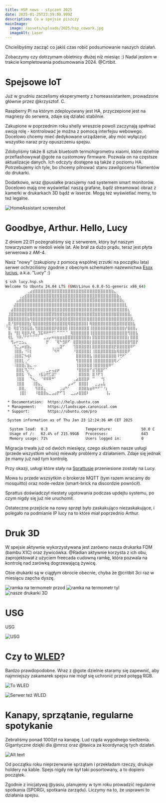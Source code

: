 ```yaml
---
title: HSP news - styczeń 2025
date: 2025-01-25T23:59:59.999Z
description: Co w spejsie piszczy
mainImage:
  image: /assets/uploads/2025/hsp_cowork.jpg
  imageAlt: Laser
---
```


Chcielibyśmy zacząć co jakiś czas robić podsumowanie naszych działań.

Zobaczymy czy dotrzymam obietnicy dłużej niż miesiąc :) Nadal jestem w trakcie kompletowania podsumowania 2024. @Crtibit.

# Spejsowe IoT

Już w grudniu zaczelismy eksperymenty z homeassistantem, prowadzone głównie przez @krzysztof. C. 

Raspberry Pi na którym zdeployowany jest HA, przyczepione jest na magnesy do serwera, zdaje się działać stabilnie.

Zakupione w poprzednim roku shelly wreszcie powoli zaczynają spełniać swoją rolę - kontrolować je można z pomocą interfejsu webowego. Docelowo chcemy mieć dedykowane urządzenie, aby móc wyłączyć wszystko naraz przy opuszczeniu spejsu.

Zdobyliśmy także 8 sztuk bluetooth termohigrometru xiaomi, które dzielnie przeflashowywał @gote na customowy firmware. Pozwala on na częstsze aktualizacje danych. Ich odczyty dostępne są także z poziomu HA. Potrzebujemy ich tyle, bo chcemy pilnować stanu zawilgocenia filamentów do drukarki.

Dodatkowo, wraz @pusiałke pracujemy nad systemem smart monitorów. Docelowo mają one wyświetlać naszą grafane, bądź streamować obraz z kamerki w drukarkach 3D bądź w laserze. Mogą też wyświetlać memy, to też legalne.

![HomeAssistant screenshot](/assets/uploads/2025/HA.png)

# Goodbye, Arthur. Hello, Lucy

Z dniem 22.01 pożegnaliśmy się z serwerem, który był naszym towarzyszem w niedoli wiele lat. Ale brał za dużo prądu, teraz jest płyta serwerowa z AM-4. 

Nasz "nowy" (zakupiony z pomocą wspólnej zrzutki na początku lata) serwer ochrzciliśmy zgodnie z obecnym schematem nazewnictwa [Esox lucius](https://en.wikipedia.org/wiki/Northern_pike), a.k.a.  "Lucy" :)

``` bash
$ ssh lucy.hsp.sh
Welcome to Ubuntu 24.04 LTS (GNU/Linux 6.8.0-51-generic x86_64)
⠀⠀⠀⠀⠀⠀⠀⠀⢀⣴⣾⣿⣿⣿⣿⣿⣿⣿⣿⣿⣿⣿⣿⣿⣿⣿⣿⣿⣿⣿⣿⣿⣿⣿⣿⣿⣿⣿⣿⣷⣄⠀⠀⠀⠀⠀⠀⠀⠀
⠀⠀⠀⠀⠀⢀⣠⣾⣿⣿⣿⣿⣿⣿⣿⣿⣿⣿⣿⣿⣿⣿⣿⣿⣿⣿⣿⣿⣿⣿⣿⣿⣿⣿⣿⣿⣿⣿⣿⣿⣿⣷⡄⠀⠀⠀⠀⠀⠀
⠀⠀⠀⠀⣠⣾⣿⣿⣿⣿⣿⣿⣿⣿⣿⣿⣿⣿⣿⣿⣿⣿⣿⣿⣿⣿⣿⣿⣿⣿⣿⣿⣿⣿⣿⣿⣿⣿⣿⣿⣿⣿⣿⣆⠀⠀⠀⠀⠀
⠀⠀⠀⣼⣿⣿⣿⣿⣿⣿⣿⣿⣿⣿⣿⣿⣿⣿⣿⣿⣿⣿⣿⣿⣿⣿⣿⣿⣿⣿⣿⣿⣿⣿⣿⣿⣿⣿⣿⣿⣿⣿⣿⣿⣇⠀⠀⠀⠀
⠀⠀⣴⣿⣿⣿⣿⣿⣿⣿⣿⣿⣿⣿⣿⣿⣿⣿⣿⣿⣿⣿⣿⣿⣿⣿⣿⣿⣿⣿⣿⣿⣿⣿⣿⣿⣿⣿⣿⣿⣿⣿⣿⣿⣿⣆⠀⠀⠀
⠀⣸⣿⣿⣿⣿⣿⣿⣿⣿⣿⣿⣿⣿⣿⣿⣿⣿⣿⣿⣿⣿⣿⣿⣿⣿⣿⣿⣿⣿⣿⣿⣿⣿⣿⣿⣿⣿⣿⣿⣿⣿⣿⣿⣿⣿⡄⠀⠀
⠀⣿⣿⣿⣿⣿⣿⣿⣷⢿⣿⣿⣿⣿⣿⣿⣿⣿⢻⣿⣿⣿⣿⣿⣿⣿⣿⣿⣿⣿⣿⣿⣿⣿⣿⣿⣿⣿⣿⣿⣿⣿⣿⣿⣿⣿⣿⡀⠀
⢀⣿⠘⣿⡿⣿⣿⣿⣿⡎⢿⣿⣿⣿⣿⣿⣿⣿⣿⣿⣿⣿⣿⢿⣿⣿⣿⣿⣿⣿⡇⢿⣿⣿⣿⣿⣿⣿⣿⣿⣿⣿⣿⣿⣿⣿⣿⣧⠀
⠈⣿⠀⢿⣿⢹⣻⣿⣯⣿⡄⢻⣿⣿⣿⣿⣿⣿⡿⣿⣿⣿⣿⢸⣿⣿⣿⣿⣿⣿⣿⢸⣿⣿⣿⣿⣿⣿⣿⣿⣿⣿⣿⣿⡞⣿⣿⣿⡄
⠀⣿⡄⠘⣿⡇⢿⣿⡿⡜⢿⣀⣹⣯⠿⠟⠛⠋⠁⠉⠉⠉⠈⠀⢿⣿⣿⣿⣿⣿⣿⢸⣿⣿⣿⣿⣿⣿⣿⣿⣿⣿⣿⣿⣿⢻⣿⣿⣧
⠀⢿⣇⠀⠹⠿⠌⠋⠋⠉⠉⠉⠁⠀⣀⣠⡤⠶⢶⣶⣶⣶⣿⣿⣿⣿⣿⣿⣿⣿⣿⡆⣿⣿⣿⣿⣿⣿⣿⣿⣿⣿⣿⣿⣿⡆⣿⣿⣿
⠀⠀⢻⡤⠖⣒⣢⣄⠀⠀⠀⠀⠀⠀⠀⡟⠀⠀⠈⢿⠓⣻⡿⠋⠀⣿⣿⣿⣿⣿⣿⡇⣿⣿⣿⣿⣿⣿⣿⣿⣿⣿⣿⣿⣿⣿⢻⣿⡟
⠀⠀⠀⢹⣌⣠⠶⣾⣷⡄⠀⠀⠀⠀⠀⠀⠀⢀⢀⣀⣽⠋⠀⠀⠀⢹⣿⣿⣿⣿⣿⡇⣿⣿⣿⣿⣿⣿⣿⣿⣟⣿⣿⣿⣿⣿⠿⠋⠀
⠀⠀⠀⢸⣿⣿⡄⠘⠭⡇⠀⠀⠀⠀⠀⠀⠀⠈⠻⠛⠀⠀⠀⠀⠀⠘⣿⣿⣿⣿⣿⡇⢸⣿⣿⣿⣿⣿⣿⣿⣷⢿⣿⣿⣿⠟⠀⠀⠀
⠀⠀⠀⢸⣿⣿⡍⠳⢾⠇⠀⠀⠀⠀⠀⠀⠀⠀⠀⠀⠀⠀⠀⠀⠀⠀⣿⣿⣿⣿⣿⣧⢸⣿⣿⣿⣿⣿⣿⣿⣿⠸⢛⠟⠁⠀⠀⠀⠀
⠀⠀⠀⢸⣿⣿⣇⢀⠊⠀⠀⠀⠀⠀⠀⠀⠀⠀⠀⠀⠀⠀⠀⠀⠀⠀⢻⣿⣿⣿⣿⣿⢸⣿⣿⣿⣿⣿⣿⣿⢿⠔⠁⠀⠀⠀⠀⠀⠀
⠀⠀⠀⠨⣿⣿⣿⡌⣷⣄⠠⠄⠀⠀⠀⠀⠀⠀⠀⠀⠀⠀⠀⠀⠀⠀⢸⣿⣿⣿⣿⣿⢸⣿⣿⣿⣿⣿⠿⠋⠀⠀⠀⠀⠀⠀⠀⠀⠀
⠀⠀⠀⠀⣿⣿⣇⠹⡌⠉⠁⠀⠀⠀⠀⣀⡤⢤⣴⡶⠀⠀⠀⠀⠀⠀⠘⣿⣿⣿⣿⠋⣾⢹⣿⣿⠋⠁⠀⠀⠀⠀⠀⠀⠀⠀⠀⠀⠀
⠀⠀⠀⠀⣿⣿⣯⠀⠹⣄⠀⠀⠰⣯⣵⢟⣋⣽⡋⠀⠀⠀⠀⠀⠀⠀⠀⣿⣿⣿⣿⠀⣿⠸⠟⢹⠀⠀⠀⠀⠀⠀⠀⠀⠀⠀⠀⠀⠀
⠀⠀⠀⠀⢸⣿⣿⠀⠀⠙⢦⡀⠀⠈⠿⠿⠿⠛⠁⠀⠀⠀⠀⠀⠀⢀⣴⣿⣿⣿⡿⠀⠉⠀⠀⠘⡇⠀⠀⠀⠀⠀⠀⠀⠀⠀⠀⠀⠀
⠀⠀⠀⠀⢸⣿⣿⠀⠀⠀⢸⣿⣦⡀⠀⠀⠀⠀⠀⠀⠀⠀⠀⣠⠴⠋⠀⣿⣿⣿⡇⠀⠀⣀⣠⣤⣧⠀⠀⠀⠀⠀⠀⠀⠀⠀⠀⠀⠀
⠀⠀⠀⠀⠀⣿⣿⡀⠀⠀⠀⢻⣿⣿⣄⠀⠀⠀⠀⠀⣀⣴⠛⠁⠀⠀⠀⣿⣿⣿⣷⣶⠿⠛⠋⠉⠘⡆⠀⠀⠀⠀⠀⠀⠀⠀⠀⠀⠀
⠀⠀⠀⠀⠀⢸⣿⡇⠀⠀⠀⠸⣿⣿⣿⣦⣀⣠⣴⡟⠋⢹⠀⠀⣀⣠⡴⣿⣿⣿⠇⠀⠀⠀⠀⠀⠀⢸⡄⠀⠀⠀⠀⠀⠀⠀⠀⠀⠀

 * Documentation:  https://help.ubuntu.com
 * Management:     https://landscape.canonical.com
 * Support:        https://ubuntu.com/pro

 System information as of Thu Jan 23 12:24:36 AM CET 2025

  System load:  0.3                 Temperature:             50.0 C
  Usage of /:   62.4% of 215.99GB   Processes:               643
  Memory usage: 71%                 Users logged in:         0
```

Migracja trwała już od dwóch miesięcy, czego skutkiem nasze usługi (przede wszystkim whois) miewały problemy z działaniem. Zdaje się jednak że mamy już nad tym kontrolę.

Przy okazji, usługi które stały na [Sprattusie](https://pl.wikipedia.org/wiki/Sprattus) przeniesione zostały na Lucy.

Mowa tu przede wszsytkim o brokerze MQTT (tym razem wracamy do mosquitto) oraz node-redzie (smart-brick na discordzie powrócił).

Sprattus doświadczył niestety ugotowania podczas updejtu systemu, po czym nigdy się już nie uruchomił.

Ostateczne przejście na nowy sprzęt było zaskakująco niezaskakujące, i polegało na podmianie IP lucy na to które miał poprzednio Arthur.

# Druk 3D

W spejsie aktywnie wykorzystywana jest zarówno nasza drukarka FDM (bambu X1C) oraz żywicówka. @Radian aktywnie korzysta z ich obu, zaprojektował z użyciem freecada cudowną ramkę, która pozwala na kontrolę nad zarówką dogrzewającą żywicę.

Obie drukarki są w ciągłym obrocie obecnie, chyba że @critbit 3ci raz w miesiącu zapcha dyszę.

![ramka na termometr przod](/assets/uploads/2025/zyw1.jpg)
![ramka na termometr tyl](/assets/uploads/2025/zyw2.jpg)
![nasze drukarki 3D](/assets/uploads/2025/zyw3.jpg)

# USG

USG

![USG](/assets/uploads/2025/USG.png)

# Czy to [WLED](https://kno.wled.ge/)?

Bardzo prawdopodobne. Wraz z @gote dzielnie staramy się zapewnić, aby najmniejszy zakamarek spejsu nie mógł się uchronić przed potęgą RGB.

![To WLED](/assets/uploads/2025/wled.jpg)

![Serwer też WLED](/assets/uploads/2025/serwer.jpg)


# Kanapy, sprzątanie, regularne spotykanie 

Zebraliśmy ponad 1000zł na kanapę. Lud rząda wygodnego siedzenia. Gigantyczne dzięki dla @mroz oraz @łasica za koordynację tych działań.

![Alt text](/assets/uploads/2025/kanapy.jpg)

Od początku roku nieprzerwanie sprzątam i przekładam rzeczy, drukuje holdery na kable. Spejs nigdy nie był taki posortowany, a to dopiero początek.

Zgodnie z inicjatywą @yasiu, planujemy w tym roku prowadzić regularne spotkania (SPORGi, spotkania zarządu). Liczymy na to, że usprawni to działania spejsu.



